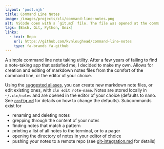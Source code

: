 ```yaml
---
layout: 'post.njk'
title: Command Line Notes
image: /images/projects/cli/command-line-notes.png
alt: VSCode open with a `git.md` file. The file was opened at the command line with the command `cln git`.
tags: [Bash, Git, Python, Unix]
links:
  - text: Repo
    url: https://github.com/kvnloughead/command-line-notes
    type: fa-brands fa-github
---
```


A simple command line note taking utility. After a few years of failing to find a note-taking app that satisfied me, I decided to make my own. Allows for creation and editing of markdown notes files from the comfort of the command line, or the editor of your choice.

Using the [suggested aliases](https://github.com/kvnloughead/command-line-notes), you can create new markdown note files, or edit existing ones, with `cln edit note-name`. Notes are stored locally in `~/.cln/notes` and are opened in the editor of your choice (defaults to nano. See [`config.md`](https://github.com/kvnloughead/command-line-notes/blob/main/docs/config.md) for details on how to change the defaults). Subcommands exist for

- renaming and deleting notes
- grepping through the content of your notes
- finding notes that match a pattern
- printing a list of all notes to the terminal, or to a pager
- opening the directory of notes in your editor of choice
- pushing your notes to a remote repo (see [git-integration.md](https://github.com/kvnloughead/command-line-notes/blob/main/docs/git-integration.md) for details)
